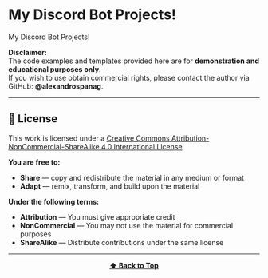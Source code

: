 # My Discord Bot Projects!

My Discord Bot Projects!

**Disclaimer:**  
The code examples and templates provided here are for **demonstration and educational purposes only**.  
If you wish to use obtain commercial rights, please contact the author via GitHub: **@alexandrospanag**.

---

## 📄 License

This work is licensed under a [Creative Commons Attribution-NonCommercial-ShareAlike 4.0 International License](http://creativecommons.org/licenses/by-nc-sa/4.0/).

**You are free to:**
- **Share** — copy and redistribute the material in any medium or format
- **Adapt** — remix, transform, and build upon the material

**Under the following terms:**
- **Attribution** — You must give appropriate credit
- **NonCommercial** — You may not use the material for commercial purposes
- **ShareAlike** — Distribute contributions under the same license

---

<div align="center">

**[⬆ Back to Top](#java-development-portfolio)**

</div>
